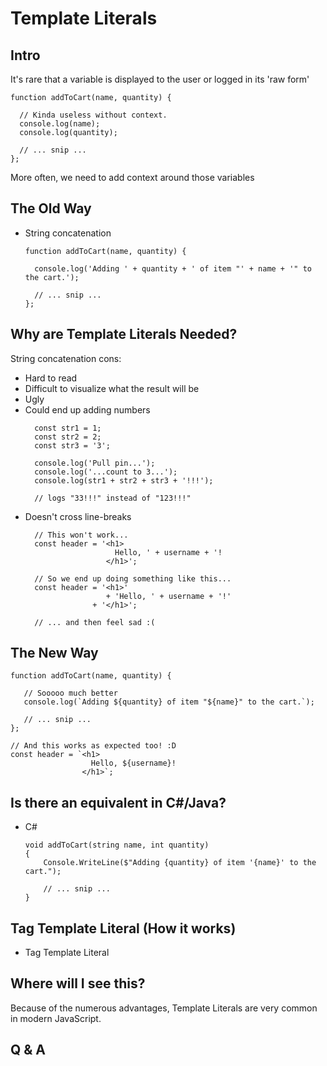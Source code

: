 # Template Literals
## Intro

It's rare that a variable is displayed to the user or logged in its 'raw form'
```
function addToCart(name, quantity) {

  // Kinda useless without context.
  console.log(name);
  console.log(quantity);

  // ... snip ...
};
```
More often, we need to add context around those variables

## The Old Way
* String concatenation
  ```
  function addToCart(name, quantity) {

    console.log('Adding ' + quantity + ' of item "' + name + '" to the cart.');
   
    // ... snip ...
  };
  ```

## Why are Template Literals Needed?

String concatenation cons:
* Hard to read
* Difficult to visualize what the result will be
* Ugly
* Could end up adding numbers 
  ```
    const str1 = 1;
    const str2 = 2;
    const str3 = '3';

    console.log('Pull pin...');
    console.log('...count to 3...');
    console.log(str1 + str2 + str3 + '!!!');

    // logs "33!!!" instead of "123!!!"
  ```
* Doesn't cross line-breaks
  ```
    // This won't work...
    const header = '<h1>
                      Hello, ' + username + '!
                    </h1>';

    // So we end up doing something like this...
    const header = '<h1>'
                    + 'Hello, ' + username + '!'
                 + '</h1>';
    
    // ... and then feel sad :(
  ```

## The New Way
```
function addToCart(name, quantity) {

   // Sooooo much better
   console.log(`Adding ${quantity} of item "${name}" to the cart.`);

   // ... snip ...
};

// And this works as expected too! :D
const header = `<h1>
                  Hello, ${username}!
                </h1>`;
```

## Is there an equivalent in C#/Java?
* C#
    ```
    void addToCart(string name, int quantity)
    {
        Console.WriteLine($"Adding {quantity} of item '{name}' to the cart.");

        // ... snip ...
    }
    ```

## Tag Template Literal (How it works)
  - Tag Template Literal

## Where will I see this?
Because of the numerous advantages, Template Literals are very common in modern JavaScript. 
## Q & A
